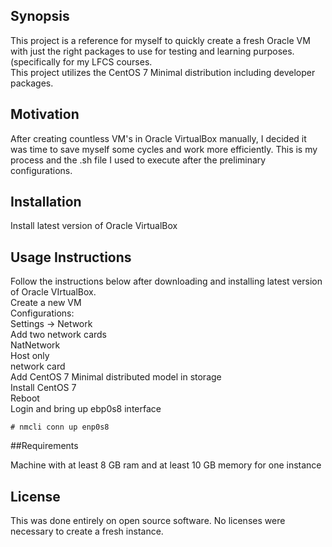## Synopsis  

This project is a reference for myself to quickly create a fresh Oracle VM with just the right packages to use for testing and learning purposes. (specifically for my LFCS courses.  
This project utilizes the CentOS 7 Minimal distribution including developer packages.  

## Motivation  

After creating countless VM's in Oracle VirtualBox manually, I decided it was time to save myself some cycles and work more efficiently. This is my process and the .sh file I used to execute after the preliminary configurations.  

## Installation  

Install latest version of Oracle VirtualBox  

## Usage Instructions  

Follow the instructions below after downloading and installing latest version of Oracle VIrtualBox.  
Create a new VM  
Configurations:  
Settings  -> Network  
Add two network cards  
NatNetwork  
Host only  
network card  
Add CentOS 7 Minimal distributed model in storage  
Install CentOS 7  
Reboot  
Login and bring up ebp0s8 interface  
```
# nmcli conn up enp0s8
```

##Requirements  

Machine with at least 8 GB ram and at least 10 GB memory for one instance  

## License  

This was done entirely on open source software. No licenses were necessary to create a fresh instance.  
